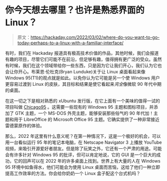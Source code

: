 # 你今天想去哪里？也许是熟悉界面的 Linux？

> 原文：<https://hackaday.com/2022/03/02/where-do-you-want-to-go-today-perhaps-to-a-linux-with-a-familiar-interface/>

有时，我们在 Hackaday 报道具有极高技术价值的作品，其他时候，我们会报道有趣的项目，尽管它们可能不在前沿，但足够有趣，值得拥有更广泛的受众。虽然有时候，我们在这个领域带给你一些东西，只是因为它让我们开心，我们认为它也会让你开心。布莱恩·伦杜克(Bryan Lunduke)关于让 Linux 桌面看起来像 Windows 95(T1)的观点就是如此。以免你认为它可能是另一个使 Windows 用户更容易过渡到 Linux 的皮肤，其目标和结果是使它看起来*完全*像微软 90 年代中期的桌面。

在这一切之下是相对熟悉的 xUbuntu 发行版，在它上面有一个美味的值得一试的项目叫做 [Chicago95](https://github.com/grassmunk/Chicago95) 。这需要一些现有的 Windows 95 主题和图标项目，并添加了 GTK 主题，一个 MS-DOS 外壳主题，能够安装那些俗气的 90 年代加！主题和用于 LibreOffice 的 Microsoft Office 95 主题。它确实提供了一种非常接近雷德蒙原作的体验。

那么，2022 年这里有什么意义呢？在第一种情况下，这是一个极好的机会，可以用一台看似运行 95 年的笔记本电脑，在 Netscape Navigator 3 上播放 YouTube 视频，来吸引开源爱好者朋友。但是除了玩笑之外，它还有一个严肃的用途。可能会有许多针对 Windows 95 的批评，但可以肯定地说，它的 GUI 是一个巨大的成功，它的回声可以在 2022 年的许多桌面上找到。世界上有大量的人在 Windows 95 环境中如鱼得水，他们可能会为使用 Linux 桌面而苦恼，这给了他们一种立即提高工作效率的方法。你会给你奶奶一个 Linux 盒子配这个台式机吗？